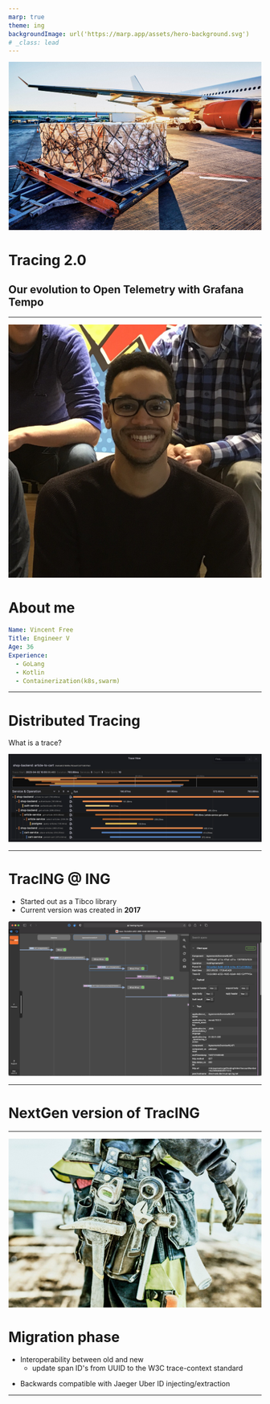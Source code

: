 ```yaml
---
marp: true
theme: ing
backgroundImage: url('https://marp.app/assets/hero-background.svg')
# _class: lead
---
```

<!-- _class: cover -->

![bg opacity:.5](assets/airstrip.jpg)

# Tracing 2.0
## Our evolution to Open Telemetry with Grafana Tempo
---

![bg right](assets/FullSizeRender.jpg)
# About me

```yaml
Name: Vincent Free
Title: Engineer V
Age: 36
Experience:
  - GoLang
  - Kotlin
  - Containerization(k8s,swarm)
```

---

# Distributed Tracing

What is a trace?

![](assets/trace%20small.png)

---

# TracING @ ING

- Started out as a Tibco library
- Current version was created in **2017**

![](assets/TracING_01.png)

<!-- 
TracING started out as a Tibco specific library, It evolved into the current JVM based product in 2017. 
-->

<!--
This makes the current version 6 years old(the previous version redates my involvement with the product).
-->

---

# NextGen version of TracING

---
![bg right:33%](assets/tools.jpg)

# Migration phase

- Interoperability between old and new
  - update span ID's from UUID to the W3C trace-context standard

<!--
The old ID format was implemented before there was an official standard.
-->

- Backwards compatible with Jaeger Uber ID injecting/extraction 

<!--
The jaeger format was used in the old version of tracing. 
With the new environment we are using the W3C standard.
-->

---